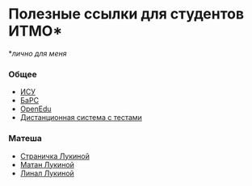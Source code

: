 Полезные ссылки для студентов ИТМО*
=======
**лично для меня*
### Общее
* [ИСУ](https://isu.ifmo.ru)
* [БаРС](https://bars.itmo.ru)
* [OpenEdu](https://openedu.ru/my/#timeline=current)
* [Дистанционная система с тестами](https://de.ifmo.ru/servlet/distributedCDE?Rule=getFormLearning&ANTID=E32C8A7773B4E66FEB649DF1AC83530F26B04195)
### Матеша
* [Страничка Лукиной](http://mathdep.ifmo.ru/mlukina/)
* [Матан Лукиной](http://mathdep.ifmo.ru/lukina_matan/)
* [Линал Лукиной](http://mathdep.ifmo.ru/lukina_linal/)
